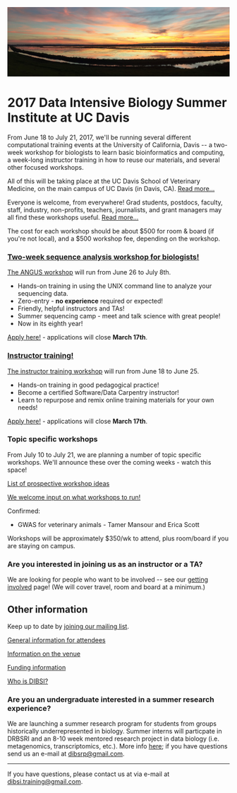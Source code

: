 ![Yolo Basin panorama](images/yolo-panorama.jpg "DIBSI 2017")

# 2017 Data Intensive Biology Summer Institute at UC Davis

From June 18 to July 21, 2017, we'll be running several different
computational training events at the University of California, Davis
-- a two-week workshop for biologists to learn basic bioinformatics
and computing, a week-long instructor training in how to reuse our
materials, and several other focused workshops.

All of this will be taking place at the UC Davis School of Veterinary
Medicine, on the main campus of UC Davis (in Davis,
CA). [Read more...](VENUE.html)

Everyone is welcome, from everywhere! Grad students, postdocs,
faculty, staff, industry, non-profits, teachers, journalists, and
grant managers may all find these workshops useful. [Read more...](ATTENDEES.html)

The cost for each workshop should be about $500 for room & board (if
you're not local), and a $500 workshop fee, depending on the workshop.

### [Two-week sequence analysis workshop for biologists!](ANGUS.html)

[The ANGUS workshop](ANGUS.html) will run from June 26 to July 8th.

* Hands-on training in using the UNIX command line to analyze your sequencing data.
* Zero-entry - **no experience** required or expected!
* Friendly, helpful instructors and TAs!
* Summer sequencing camp - meet and talk science with great people!
* Now in its eighth year!

[Apply here!](https://docs.google.com/forms/d/e/1FAIpQLSchSuErTHw9aleA_peGZsXwFHiXmr2GM4OMqgFxqY03DGiL-g/viewform) - applications will close **March 17th**.

### [Instructor training!](instructor-training.html)

[The instructor training workshop](instructor-training.html) will run
from June 18 to June 25.

* Hands-on training in good pedagogical practice!
* Become a certified Software/Data Carpentry instructor!
* Learn to repurpose and remix online training materials for your own needs!

[Apply here!](https://docs.google.com/forms/d/e/1FAIpQLSfC1MphcIhfNQzJKrbuuMBePTF0FFB_t3XJzYeWpMn1hWdxTQ/viewform) - applications will close **March 17th**.

### Topic specific workshops

From July 10 to July 21, we are planning a number of topic specific workshops.
We'll announce these over the coming weeks - watch this space!

[List of prospective workshop ideas](workshop-ideas.html)

[We welcome input on what workshops to run!](https://docs.google.com/forms/d/e/1FAIpQLSfcLYvOvg_v-ALK4Rgt6eyrWcPpFYVMhmiiwFdJAaMYPnbI4w/viewform)

Confirmed:

* GWAS for veterinary animals - Tamer Mansour and Erica Scott

Workshops will be approximately $350/wk to attend, plus room/board if
you are staying on campus.

### Are you interested in joining us as an instructor or a TA?

We are looking for people who want to be involved -- see our
[getting involved](getting-involved.html) page! (We will cover
travel, room and board at a minimum.)

## Other information

Keep up to date by [joining our mailing list](http://lists.idyll.org/listinfo/dibsi-2017-interest).

[General information for attendees](ATTENDEES.html)

[Information on the venue](VENUE.html)

[Funding information](FUNDERS.html)

[Who is DIBSI?](WHO.html)

### Are you an undergraduate interested in a summer research experience? 

We are launching a summer research program for students from groups 
historically underrepresented in biology. Summer interns will particpate 
in DRBSRI and an 8-10 week mentored research project in data biology (i.e. metagenomics, 
transcriptomics, etc.). More info [here](DIBSRP.html); if you have questions 
send us an e-mail at [dibsrp@gmail.com](mailto:dibsrp@gmail.com). 

----

If you have questions, please contact us at via e-mail at [dibsi.training@gmail.com](mailto:dibsi.training@gmail.com).

